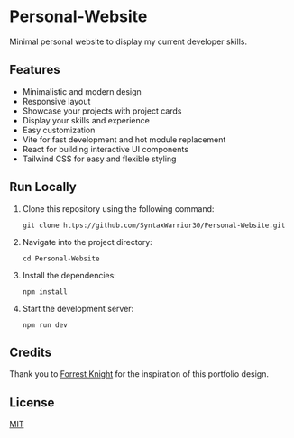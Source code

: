 # Personal-Website

Minimal personal website to display my current developer skills.

## Features

- Minimalistic and modern design
- Responsive layout
- Showcase your projects with project cards
- Display your skills and experience
- Easy customization
- Vite for fast development and hot module replacement
- React for building interactive UI components
- Tailwind CSS for easy and flexible styling

## Run Locally
1. Clone this repository using the following command:
    ```
    git clone https://github.com/SyntaxWarrior30/Personal-Website.git
    ```

2. Navigate into the project directory:
    ```
    cd Personal-Website
    ```

3. Install the dependencies:
    ```
    npm install
    ```

4. Start the development server:
    ```
    npm run dev
    ```

## Credits

Thank you to [Forrest Knight](https://github.com/ForrestKnight/minimal-portfolio) for the inspiration of this portfolio design.

## License

[MIT](https://choosealicense.com/licenses/mit/)

